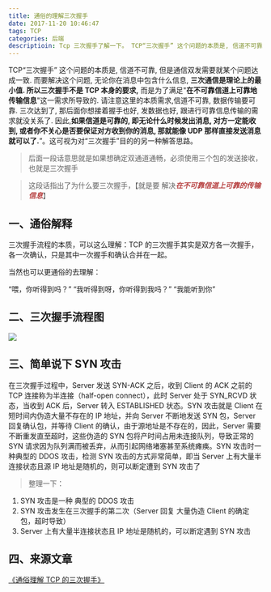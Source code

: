 ```yaml
---
title: 通俗的理解三次握手
date: 2017-11-20 10:46:47
tags: TCP
categories: 后端
descriptioin: Tcp 三次握手了解一下。 TCP“三次握手” 这个问题的本质是, 信道不可靠, 但是通信双发需要就某个问题达成一致. 而要解决这个问题, 无论你在消息中包含什么信息, **三次通信是理论上的最小值. 所以三次握手不是 TCP 本身的要求,** 而是为了满足"**在不可靠信道上可靠地传输信息**"这一需求所导致的.
---
```


TCP“三次握手” 这个问题的本质是, 信道不可靠, 但是通信双发需要就某个问题达成一致. 而要解决这个问题, 无论你在消息中包含什么信息, **三次通信是理论上的最小值. 所以三次握手不是 TCP 本身的要求,** 而是为了满足"**在不可靠信道上可靠地传输信息**"这一需求所导致的. 请注意这里的本质需求,信道不可靠, 数据传输要可靠. 三次达到了, 那后面你想接着握手也好, 发数据也好, 跟进行可靠信息传输的需求就没关系了. 因此,**如果信道是可靠的, 即无论什么时候发出消息, 对方一定能收到, 或者你不关心是否要保证对方收到你的消息, 那就能像 UDP 那样直接发送消息就可以了.**”。这可视为对“三次握手”目的的另一种解答思路。

> 后面一段话意思就是如果想确定双通道通畅，必须使用三个包的发送接收，也就是三次握手

> 这段话指出了为什么要三次握手，【就是要 解决<font color="#b74040">**_在不可靠信道上可靠的传输信息_**</font>】

## 一、通俗解释

三次握手流程的本质，可以这么理解：TCP 的三次握手其实是双方各一次握手，各一次确认，只是其中一次握手和确认合并在一起。

当然也可以更通俗的去理解：

“喂，你听得到吗？”
“我听得到呀，你听得到我吗？”
“我能听到你”

## 二、三次握手流程图

![](https://ws3.sinaimg.cn/large/006tKfTcly1floczymys9j30fm0bdaan.jpg)

## 三、简单说下 SYN 攻击

在三次握手过程中，Server 发送 SYN-ACK 之后，收到 Client 的 ACK 之前的 TCP 连接称为半连接（half-open connect），此时 Server 处于 SYN_RCVD 状态，当收到 ACK 后，Server 转入 ESTABLISHED 状态。SYN 攻击就是 Client 在短时间内伪造大量不存在的 IP 地址，并向 Server 不断地发送 SYN 包，Server 回复确认包，并等待 Client 的确认，由于源地址是不存在的，因此，Server 需要不断重发直至超时，这些伪造的 SYN 包将产时间占用未连接队列，导致正常的 SYN 请求因为队列满而被丢弃，从而引起网络堵塞甚至系统瘫痪。SYN 攻击时一种典型的 DDOS 攻击，检测 SYN 攻击的方式非常简单，即当 Server 上有大量半连接状态且源 IP 地址是随机的，则可以断定遭到 SYN 攻击了

> 整理一下：

1.  SYN 攻击是一种 典型的 DDOS 攻击
2.  SYN 攻击发生在三次握手的第二次（Server 回复 大量伪造 Client 的确定包，超时导致）
3.  Server 上有大量半连接状态且 IP 地址是随机的，可以断定遇到 SYN 攻击

## 四、来源文章

[《通俗理解 TCP 的三次握手》](http://mp.weixin.qq.com/s/B2ZRYbLIGlqsOBMjy5PY3g)
